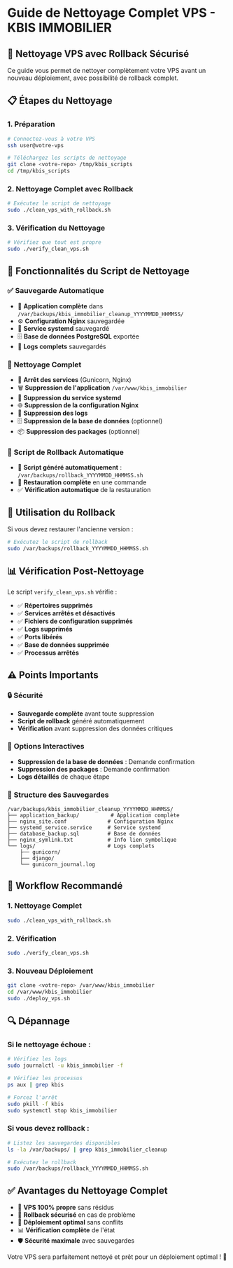 # Guide de Nettoyage Complet VPS - KBIS IMMOBILIER

## 🧹 Nettoyage VPS avec Rollback Sécurisé

Ce guide vous permet de nettoyer complètement votre VPS avant un nouveau déploiement, avec possibilité de rollback complet.

## 📋 **Étapes du Nettoyage**

### 1. **Préparation**
```bash
# Connectez-vous à votre VPS
ssh user@votre-vps

# Téléchargez les scripts de nettoyage
git clone <votre-repo> /tmp/kbis_scripts
cd /tmp/kbis_scripts
```

### 2. **Nettoyage Complet avec Rollback**
```bash
# Exécutez le script de nettoyage
sudo ./clean_vps_with_rollback.sh
```

### 3. **Vérification du Nettoyage**
```bash
# Vérifiez que tout est propre
sudo ./verify_clean_vps.sh
```

## 🔄 **Fonctionnalités du Script de Nettoyage**

### ✅ **Sauvegarde Automatique**
- 📁 **Application complète** dans `/var/backups/kbis_immobilier_cleanup_YYYYMMDD_HHMMSS/`
- ⚙️ **Configuration Nginx** sauvegardée
- 🔧 **Service systemd** sauvegardé
- 🗄️ **Base de données PostgreSQL** exportée
- 📝 **Logs complets** sauvegardés

### 🧹 **Nettoyage Complet**
- 🛑 **Arrêt des services** (Gunicorn, Nginx)
- 🗑️ **Suppression de l'application** `/var/www/kbis_immobilier`
- 🔧 **Suppression du service systemd**
- 🌐 **Suppression de la configuration Nginx**
- 📝 **Suppression des logs**
- 🗄️ **Suppression de la base de données** (optionnel)
- 📦 **Suppression des packages** (optionnel)

### 🔄 **Script de Rollback Automatique**
- 📄 **Script généré automatiquement** : `/var/backups/rollback_YYYYMMDD_HHMMSS.sh`
- 🔄 **Restauration complète** en une commande
- ✅ **Vérification automatique** de la restauration

## 🚀 **Utilisation du Rollback**

Si vous devez restaurer l'ancienne version :

```bash
# Exécutez le script de rollback
sudo /var/backups/rollback_YYYYMMDD_HHMMSS.sh
```

## 📊 **Vérification Post-Nettoyage**

Le script `verify_clean_vps.sh` vérifie :

- ✅ **Répertoires supprimés**
- ✅ **Services arrêtés et désactivés**
- ✅ **Fichiers de configuration supprimés**
- ✅ **Logs supprimés**
- ✅ **Ports libérés**
- ✅ **Base de données supprimée**
- ✅ **Processus arrêtés**

## ⚠️ **Points Importants**

### 🔒 **Sécurité**
- **Sauvegarde complète** avant toute suppression
- **Script de rollback** généré automatiquement
- **Vérification** avant suppression des données critiques

### 🎯 **Options Interactives**
- **Suppression de la base de données** : Demande confirmation
- **Suppression des packages** : Demande confirmation
- **Logs détaillés** de chaque étape

### 📁 **Structure des Sauvegardes**
```
/var/backups/kbis_immobilier_cleanup_YYYYMMDD_HHMMSS/
├── application_backup/          # Application complète
├── nginx_site.conf             # Configuration Nginx
├── systemd_service.service     # Service systemd
├── database_backup.sql         # Base de données
├── nginx_symlink.txt           # Info lien symbolique
└── logs/                       # Logs complets
    ├── gunicorn/
    ├── django/
    └── gunicorn_journal.log
```

## 🎯 **Workflow Recommandé**

### 1. **Nettoyage Complet**
```bash
sudo ./clean_vps_with_rollback.sh
```

### 2. **Vérification**
```bash
sudo ./verify_clean_vps.sh
```

### 3. **Nouveau Déploiement**
```bash
git clone <votre-repo> /var/www/kbis_immobilier
cd /var/www/kbis_immobilier
sudo ./deploy_vps.sh
```

## 🔍 **Dépannage**

### Si le nettoyage échoue :
```bash
# Vérifiez les logs
sudo journalctl -u kbis_immobilier -f

# Vérifiez les processus
ps aux | grep kbis

# Forcez l'arrêt
sudo pkill -f kbis
sudo systemctl stop kbis_immobilier
```

### Si vous devez rollback :
```bash
# Listez les sauvegardes disponibles
ls -la /var/backups/ | grep kbis_immobilier_cleanup

# Exécutez le rollback
sudo /var/backups/rollback_YYYYMMDD_HHMMSS.sh
```

## ✅ **Avantages du Nettoyage Complet**

- 🧹 **VPS 100% propre** sans résidus
- 🔄 **Rollback sécurisé** en cas de problème
- 🚀 **Déploiement optimal** sans conflits
- 📊 **Vérification complète** de l'état
- 🛡️ **Sécurité maximale** avec sauvegardes

Votre VPS sera parfaitement nettoyé et prêt pour un déploiement optimal ! 🎉
